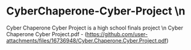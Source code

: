 # CyberChaperone-Cyber-Project \n
Cyber Chaperone Cyber Project is a high school finals project \n
Cyber Chaperone Cyber Project.pdf - (https://github.com/user-attachments/files/16736948/Cyber.Chaperone.Cyber.Project.pdf)
